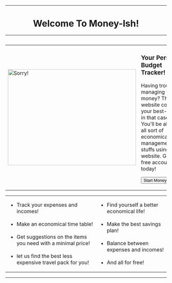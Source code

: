 <!DOCTYPE html>
<html lang="en">
<head>
    <meta charset="UTF-8">
    <meta name="viewport" content="width=device-width, initial-scale=1.0">
    <title>Money-Ish!</title>
</head>
<body>
    <br>
    <br>
    <hr size="3" color="000000">
    <h1 align="middle">Welcome To Money-Ish!</h1>
    <hr size="3" color="000000">
    <table align="left" cellspacing="50">
        <tr>
            <td>
                <img src="https://media.istockphoto.com/id/1357021263/photo/indian-five-hundred-rupee-notes-in-a-sack-cloth.webp?b=1&s=170667a&w=0&k=20&c=1KJXJCZOhLwu-vFWaTlnjBNSLZ6JwrMzZyUcGmhUEzg=" height="300" width="400" alt="Sorry!">
            </td>
            <td>
                <h3>Your Personal Budget Tracker!</h3>
                <p>
                    Having troubles managing your money? This website could be your best-friend in that case! You'll be able to all sort of economical
                    management stuffs using our website. Get a free account today! 
                    <form action="/HTML/Budget Tracker/Sign_Up.html">
                         <input type="submit" value="Start Money-Ishing!">
                    </form>
                </p>
            </td>
        </tr>
    </table>
    <hr size="3" color="000000">
    <table align="center" cellpadding="10">
        <tr>
            <td>
                <ul>
                    <li>
                        Track your expenses and incomes!
                    </li><br>
                    <li>
                        Make an economical time table!
                    </li><br>
                    <li>
                        Get suggestions on the items you need
                        with a minimal price!
                    </li><br>
                    <li>
                        let us find the best less expensive travel
                        pack for you!
                    </li>
                </ul>
            </td>
            <td>
                <ul>
                    <li>
                        Find yourself a better economical life!
                    </li><br>
                    <li>
                        Make the best savings plan!
                    </li><br>
                    <li>
                        Balance between expenses and incomes!
                    </li><br>
                    <li>
                        And all for free!
                    </li>
                </ul>
            </td>
        </tr>
    </table>
    <hr size="3" color="000000">
    <br><br><br>
</body>
</html>
